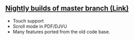## [Nightly builds of master branch (Link)](https://code.google.com/p/koreader-package/downloads/list)
* Touch support
* Scroll mode in PDF/DJVU
* Many features ported from the old code base.